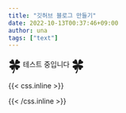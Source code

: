 ```yaml
---
title: "깃허브 블로그 만들기"
date: 2022-10-13T00:37:46+09:00
author: una
tags: ["text"]
---
```


<span class="emojify">🍀</span> 테스트 중입니다 <span class="emojify">🍀</span>

{{< css.inline >}}

<style>
.emojify {
	font-family: Apple Color Emoji, Segoe UI Emoji, NotoColorEmoji, Segoe UI Symbol, Android Emoji, EmojiSymbols;
	font-size: 2rem;
	vertical-align: middle;
}
@media screen and (max-width:650px) {
  .nowrap {
    display: block;
    margin: 25px 0;
  }
}
</style>

{{< /css.inline >}}
